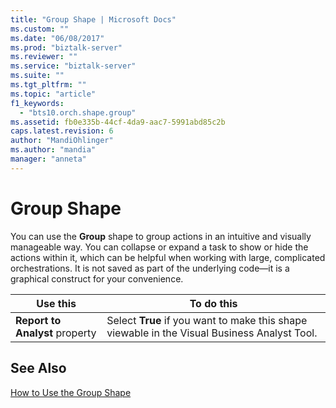 ```yaml
---
title: "Group Shape | Microsoft Docs"
ms.custom: ""
ms.date: "06/08/2017"
ms.prod: "biztalk-server"
ms.reviewer: ""
ms.service: "biztalk-server"
ms.suite: ""
ms.tgt_pltfrm: ""
ms.topic: "article"
f1_keywords: 
  - "bts10.orch.shape.group"
ms.assetid: fb0e335b-44cf-4da9-aac7-5991abd85c2b
caps.latest.revision: 6
author: "MandiOhlinger"
ms.author: "mandia"
manager: "anneta"
---
```

# Group Shape
You can use the **Group** shape to group actions in an intuitive and visually manageable way. You can collapse or expand a task to show or hide the actions within it, which can be helpful when working with large, complicated orchestrations. It is not saved as part of the underlying code—it is a graphical construct for your convenience.  
  
|Use this|To do this|  
|--------------|----------------|  
|**Report to Analyst** property|Select **True** if you want to make this shape viewable in the Visual Business Analyst Tool.|  
  
## See Also  
 [How to Use the Group Shape](../core/how-to-use-the-group-shape.md)